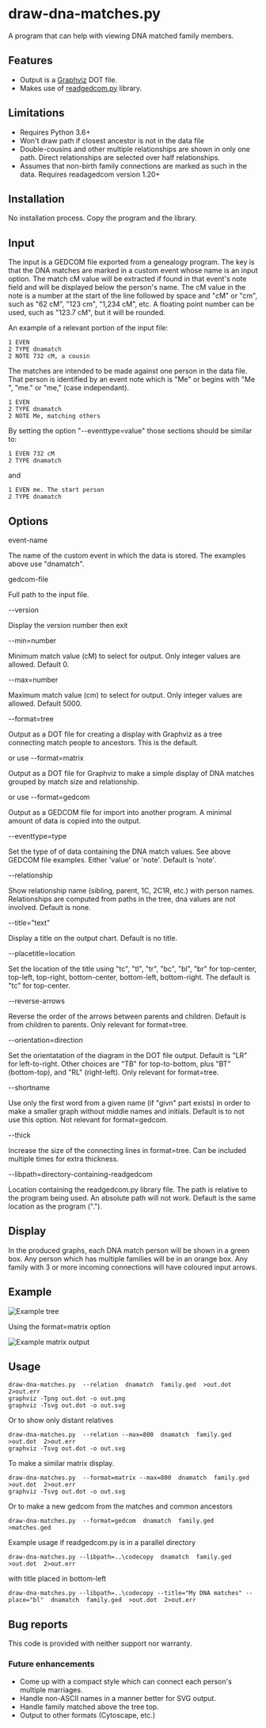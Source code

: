 # draw-dna-matches.py

A program that can help with viewing DNA matched family members.

## Features

- Output is a [Graphviz](https://graphviz.org) DOT file.
- Makes use of [readgedcom.py](https://github.com/johnandrea/readgedcom) library.

## Limitations

- Requires Python 3.6+
- Won't draw path if closest ancestor is not in the data file
- Double-cousins and other multiple relationships are shown in only one path. Direct relationships are selected over half relationships.
- Assumes that non-birth family connections are marked as such in the data. Requires readagedcom version 1.20+

## Installation

No installation process. Copy the program and the library.

## Input

The input is a GEDCOM file exported from a genealogy program. The key is that the DNA matches are marked in a custom event whose name is an input option. The match cM value will be extracted if found in that event's note field and will be
displayed below the person's name. The cM value in the note is a number at the start of the line followed by space and "cM" or "cm", such as "62 cM", "123 cm", "1,234 cM", etc. A floating point number can be used, such as "123.7 cM", but it will be rounded.

An example of a relevant portion of the input file:

```
1 EVEN
2 TYPE dnamatch
2 NOTE 732 cM, a cousin
```

The matches are intended to be made against one person in the data file. That person
is identified by an event note which is "Me" or begins with "Me ", "me." or "me," (case independant).

```
1 EVEN
2 TYPE dnamatch
2 NOTE Me, matching others
```

By setting the option "--eventtype=value" those sections should be similar to:

```
1 EVEN 732 cM
2 TYPE dnamatch
```

and

```
1 EVEN me. The start person
2 TYPE dnamatch
```

## Options

event-name

The name of the custom event in which the data is stored. The examples above use "dnamatch".

gedcom-file

Full path to the input file.

--version 

Display the version number then exit

--min=number

Minimum match value (cM) to select for output. Only integer values are allowed. Default 0.

--max=number

Maximum match value (cm) to select for output. Only integer values are allowed. Default 5000.

--format=tree

Output as a DOT file for creating a display with Graphviz as a tree connecting match people to ancestors. This is the default.

or use
--format=matrix

Output as a DOT file for Graphviz to make a simple display of DNA matches grouped by match size and relationship.

or use
--format=gedcom

Output as a GEDCOM file for import into another program. A minimal amount of data is copied into the output. 

--eventtype=type

Set the type of of data containing the DNA match values. See above GEDCOM file examples. Either 'value' or 'note'. Default is 'note'.

--relationship

Show relationship name (sibling, parent, 1C, 2C1R, etc.) with person names. Relationships are computed from paths in the tree, 
dna values are not involved. Default is none.

--title="text"

Display a title on the output chart. Default is no title.

--placetitle=location

Set the location of the title using "tc", "tl", "tr", "bc", "bl", "br" for top-center, top-left, top-right, bottom-center, bottom-left, bottom-right. The default is "tc" for top-center.

--reverse-arrows

Reverse the order of the arrows between parents and children. Default is from children to parents. Only relevant for format=tree.

--orientation=direction

Set the orientatation of the diagram in the DOT file output. Default is "LR" for left-to-right.
Other choices are "TB" for top-to-bottom, plus "BT" (bottom-top), and "RL" (right-left). Only relevant for format=tree.

--shortname

Use only the first word from a given name (if "givn" part exists) in order to make a smaller graph without middle names and initials.
Default is to not use this option. Not relevant for format=gedcom.

--thick

Increase the size of the connecting lines in format=tree. Can be included multiple times for extra thickness.

--libpath=directory-containing-readgedcom

Location containing the readgedcom.py library file. The path is relative to the program being used. An absolute path will not work. Default is the same location as the program (".").


## Display

In the produced graphs, each DNA match person will be shown in a green box. Any person which has multiple families will be in an orange box. Any family with 3 or more incoming connections will have coloured input arrows.

## Example

![Example tree](test-data/test-family.png)

Using the format=matrix option

![Example matrix output](test-data/test-family-matrix.png)

## Usage

```
draw-dna-matches.py  --relation  dnamatch  family.ged  >out.dot  2>out.err
graphviz -Tpng out.dot -o out.png
graphviz -Tsvg out.dot -o out.svg
```

Or to show only distant relatives
```
draw-dna-matches.py  --relation --max=800  dnamatch  family.ged  >out.dot  2>out.err
graphviz -Tsvg out.dot -o out.svg
```

To make a similar matrix display.
```
draw-dna-matches.py  --format=matrix --max=800  dnamatch  family.ged  >out.dot  2>out.err
graphviz -Tsvg out.dot -o out.svg
```

Or to make a new gedcom from the matches and common ancestors

```
draw-dna-matches.py  --format=gedcom  dnamatch  family.ged  >matches.ged
```

Example usage if readgedcom.py is in a parallel directory

```
draw-dna-matches.py --libpath=..\codecopy  dnamatch  family.ged  >out.dot  2>out.err
```

with title placed in bottom-left
```
draw-dna-matches.py --libpath=..\codecopy --title="My DNA matches" --place="bl"  dnamatch  family.ged  >out.dot  2>out.err
```


## Bug reports

This code is provided with neither support nor warranty.

### Future enhancements

- Come up with a compact style which can connect each person's multiple marriages.
- Handle non-ASCII names in a manner better for SVG output.
- Handle family matched above the tree top.
- Output to other formats (Cytoscape, etc.)
